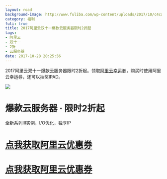 ```yaml
---
layout: road
background-image: http://www.fuliba.com/wp-content/uploads/2017/10/c4ca4238a0b923820dcc509a6f75849b-82.jpg
category: 福利
fuli: true
title: 2017阿里云双十一爆款云服务器限时2折起
tags:
- 阿里云
- 双十一
- 2折
- 云服务器
date: 2017-10-28 20:25:56
---
```



2017阿里云双十一爆款云服务器限时2折起。领取[阿里云幸运券](https://promotion.aliyun.com/ntms/yunparter/invite.html?userCode=9ytvzpwr)，购买时使用阿里云幸运券，还可以抽奖IPAD。

![](http://www.fuliba.com/wp-content/uploads/2017/10/c4ca4238a0b923820dcc509a6f75849b-82.jpg)

# 爆款云服务器 · 限时2折起

全新系列III实例，I/O优化，独享IP

# **[点我获取阿里云优惠券](https://promotion.aliyun.com/ntms/yunparter/invite.html?userCode=9ytvzpwr)**

# [点我获取阿里云优惠券](https://promotion.aliyun.com/ntms/yunparter/invite.html?userCode=9ytvzpwr)

 

